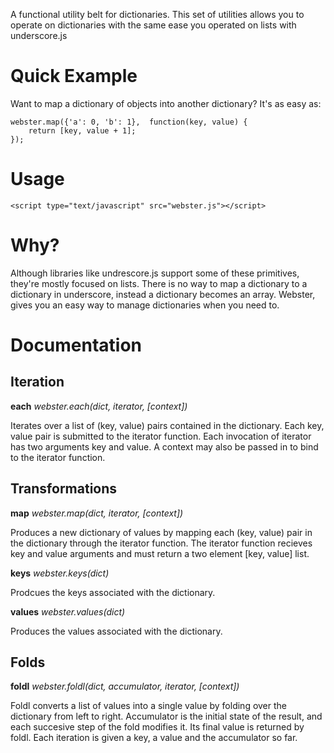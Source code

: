 A functional utility belt for dictionaries. This set of utilities allows you to operate on dictionaries with the same ease you operated on lists with underscore.js

# Quick Example

Want to map a dictionary of objects into another dictionary? It's as easy as:

    webster.map({'a': 0, 'b': 1},  function(key, value) {
        return [key, value + 1];
    });

# Usage

    <script type="text/javascript" src="webster.js"></script>

# Why?

Although libraries like undrescore.js support some of these primitives, they're mostly focused on lists. There is no way to map a dictionary to a dictionary in underscore, instead a dictionary becomes an array. Webster, gives you an easy way to manage dictionaries when you need to.

# Documentation

## Iteration

__each__ _webster.each(dict, iterator, [context])_

Iterates over a list of (key, value) pairs contained in the dictionary. Each key, value pair is submitted to the iterator function. Each invocation of iterator has two arguments key and value. A context may also be passed in to bind to the iterator function.

## Transformations

__map__ _webster.map(dict, iterator, [context])_

Produces a new dictionary of values by mapping each (key, value) pair in the dictionary through the iterator function. The iterator function recieves key and value arguments and must return a two element [key, value] list.

__keys__ _webster.keys(dict)_

Prodcues the keys associated with the dictionary.

__values__ _webster.values(dict)_

Produces the values associated with the dictionary.

## Folds 

__foldl__ _webster.foldl(dict, accumulator, iterator, [context])_

Foldl converts a list of values into a single value by folding over the dictionary from left to right. Accumulator is the initial state of the result, and each succesive step of the fold modifies it. Its final value is returned by foldl. Each iteration is given a key, a value and the accumulator so far.
